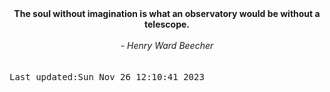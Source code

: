 
<div align="center"><b><span>The soul without imagination is what an observatory would be without a telescope.</span></b><br><br><i> - Henry Ward Beecher</i></div>
<br><br><kbd>Last updated:Sun Nov 26 12:10:41 2023</kbd>
